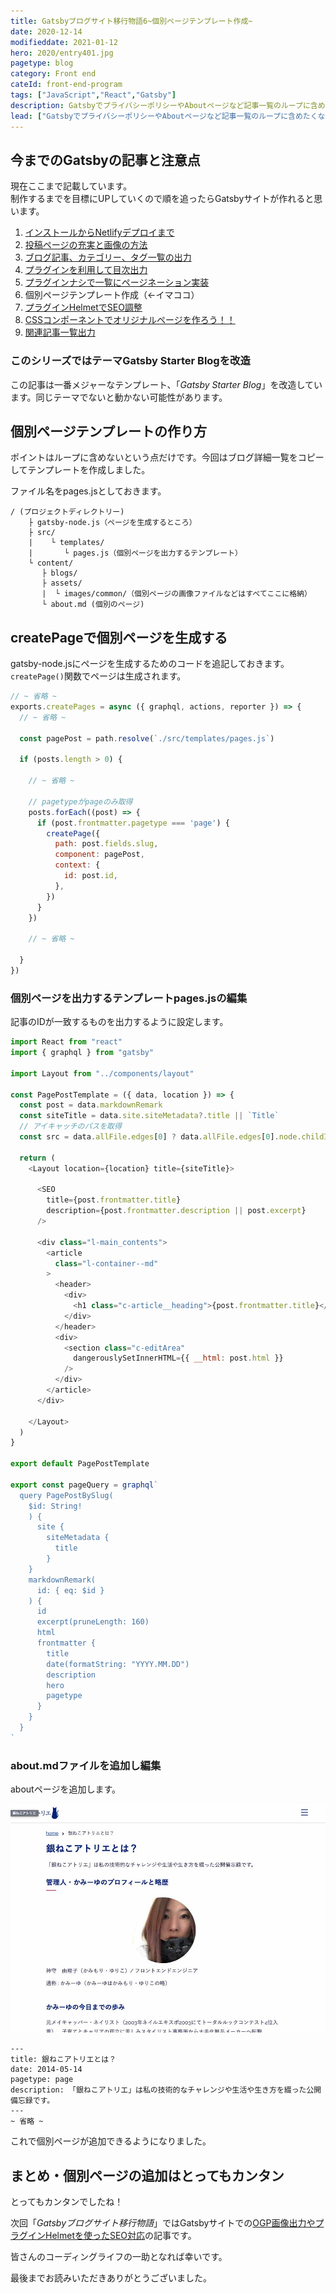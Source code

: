```yaml
---
title: Gatsbyブログサイト移行物語6~個別ページテンプレート作成~
date: 2020-12-14
modifieddate: 2021-01-12
hero: 2020/entry401.jpg
pagetype: blog
category: Front end
cateId: front-end-program
tags: ["JavaScript","React","Gatsby"]
description: GatsbyでプライバシーポリシーやAboutページなど記事一覧のループに含めたくないけどMarkDownで手軽に管理したいページを表示させるテンプレートを作りました。
lead: ["GatsbyでプライバシーポリシーやAboutページなど記事一覧のループに含めたくないけどMarkDownで手軽に管理したいページを表示させるテンプレートを作りました。"]
---
```

## 今までのGatsbyの記事と注意点
現在ここまで記載しています。<br>制作するまでを目標にUPしていくので順を追ったらGatsbyサイトが作れると思います。

1. [インストールからNetlifyデプロイまで](/blogs/entry401/)
2. [投稿ページの充実と画像の方法](/blogs/entry406/)
3. [ブログ記事、カテゴリー、タグ一覧の出力](/blogs/entry408/)
4. [プラグインを利用して目次出力](/blogs/entry410/)
5. [プラグインナシで一覧にページネーション実装](/blogs/entry413/)
6. 個別ページテンプレート作成（←イマココ）
7. [プラグインHelmetでSEO調整](/blogs/entry418/)
8. [CSSコンポーネントでオリジナルページを作ろう！！](/blogs/entry421/)
9. [関連記事一覧出力](/blogs/entry430/)

### このシリーズではテーマGatsby Starter Blogを改造
この記事は一番メジャーなテンプレート、「*Gatsby Starter Blog*」を改造しています。同じテーマでないと動かない可能性があります。


## 個別ページテンプレートの作り方
ポイントはループに含めないという点だけです。今回はブログ詳細一覧をコピーしてテンプレートを作成しました。

ファイル名をpages.jsとしておきます。

```
/ (プロジェクトディレクトリー)
    ├ gatsby-node.js（ページを生成するところ）
    ├ src/
    |    └ templates/
    |       └ pages.js（個別ページを出力するテンプレート）
    └ content/
	   ├ blogs/
	   ├ assets/
	   |  └ images/common/（個別ページの画像ファイルなどはすべてここに格納）
       └ about.md (個別のページ)
```

## createPageで個別ページを生成する
gatsby-node.jsにページを生成するためのコードを追記しておきます。<br>
`createPage()`関数でページは生成されます。
```js
// ~ 省略 ~
exports.createPages = async ({ graphql, actions, reporter }) => {
  // ~ 省略 ~

  const pagePost = path.resolve(`./src/templates/pages.js`)

  if (posts.length > 0) {

    // ~ 省略 ~

    // pagetypeがpageのみ取得
    posts.forEach((post) => {
      if (post.frontmatter.pagetype === 'page') {
        createPage({
          path: post.fields.slug,
          component: pagePost,
          context: {
            id: post.id,
          },
        })
      }
    })

    // ~ 省略 ~

  }
})
```
### 個別ページを出力するテンプレートpages.jsの編集

記事のIDが一致するものを出力するように設定します。

```js
import React from "react"
import { graphql } from "gatsby"

import Layout from "../components/layout"

const PagePostTemplate = ({ data, location }) => {
  const post = data.markdownRemark
  const siteTitle = data.site.siteMetadata?.title || `Title`
  // アイキャッチのパスを取得
  const src = data.allFile.edges[0] ? data.allFile.edges[0].node.childImageSharp.fluid.src : ''

  return (
    <Layout location={location} title={siteTitle}>

      <SEO
        title={post.frontmatter.title}
        description={post.frontmatter.description || post.excerpt}
      />

      <div class="l-main_contents">
        <article
          class="l-container--md"
        >
          <header>
            <div>
              <h1 class="c-article__heading">{post.frontmatter.title}</h1>
            </div>
          </header>
          <div>
            <section class="c-editArea"
              dangerouslySetInnerHTML={{ __html: post.html }}
            />
          </div>
        </article>
      </div>

    </Layout>
  )
}

export default PagePostTemplate

export const pageQuery = graphql`
  query PagePostBySlug(
    $id: String!
    ) {
      site {
        siteMetadata {
          title
        }
    }
    markdownRemark(
      id: { eq: $id }
    ) {
      id
      excerpt(pruneLength: 160)
      html
      frontmatter {
        title
        date(formatString: "YYYY.MM.DD")
        description
        hero
        pagetype
      }
    }
  }
`
```
### about.mdファイルを追加し編集
aboutページを追加します。

![銀ねこアトリエとは？](./images/2020/12/entry416-1.jpg)

```
---
title: 銀ねこアトリエとは？
date: 2014-05-14
pagetype: page
description: 「銀ねこアトリエ」は私の技術的なチャレンジや生活や生き方を綴った公開備忘録です。
---
~ 省略 ~
```

これで個別ページが追加できるようになりました。

## まとめ・個別ページの追加はとってもカンタン
とってもカンタンでしたね！

次回「*Gatsbyブログサイト移行物語*」ではGatsbyサイトでの[OGP画像出力やプラグインHelmetを使ったSEO対応](/blogs/entry418/)の記事です。

皆さんのコーディングライフの一助となれば幸いです。

最後までお読みいただきありがとうございました。
